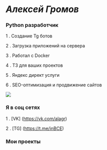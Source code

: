 # ***Алексей Громов***

### Python разработчик

1 . Создание Tg ботов

2 . Загрузка приложений на сервера

3 . Работал с Docker

4 . Т3 для ваших проектов

5 . Яндекс директ услуги

6 . SEO-оптимизация и продвижение сайтов

![](https://i.imgur.com/a/VHCUvTa.png)

### Я в соц сетях
1 . [VK] (https://vk.com/alagr)

2 . [TG] (https://t.me/inBCE)

### Мои проекты 
